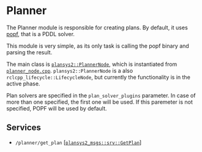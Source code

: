 # Planner

The Planner module is responsible for creating plans. By default, it uses [popf](https://github.com/fmrico/popf), that is a PDDL solver.

This module is very simple, as its only task is calling the popf binary and parsing the result.

The main class is [`plansys2::PlannerNode`](include/include/plansys2_planner/PlannerNode.hpp), which is instantiated from [`planner_node.cpp`](src/planner_node.cpp). `plansys2::PlannerNode` is a also `rclcpp_lifecycle::LifecycleNode`, but currently the functionality is in the active phase.

Plan solvers are specified in the `plan_solver_plugins` parameter. In case of more than one specified, the first one will be used. If this paremeter is not specified, POPF will be used by default.

## Services

- `/planner/get_plan` [[`plansys2_msgs::srv::GetPlan`](../plansys2_msgs/srv/GetPlan.srv)]
